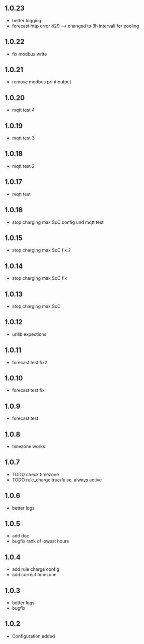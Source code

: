 ## 1.0.23
- better logging
- forecast http error 429 --> changed to 3h intervall for pooling
## 1.0.22
- fix modbus write
## 1.0.21
- remove modbus print output
## 1.0.20
- mqtt test 4
## 1.0.19
- mqtt test 3
## 1.0.18
- mqtt test 2
## 1.0.17
- mqtt test
## 1.0.16
- stop charging max SoC config und mqtt test
## 1.0.15
- stop charging max SoC fix 2
## 1.0.14
- stop charging max SoC fix
## 1.0.13
- stop charging max SoC
## 1.0.12
- urllib expections
## 1.0.11
- forecast test fix2
## 1.0.10
- forecast test fix
## 1.0.9
- forecast test
## 1.0.8
- timezone works
## 1.0.7
- TODO check timezone
- TODO rule_charge true/false, always active
## 1.0.6
- better logs
## 1.0.5
- add doc
- bugfix rank of lowest hours
## 1.0.4
- add rule charge config
- add correct timezone
## 1.0.3
- better logs
- bugfix
## 1.0.2
- Configuration added